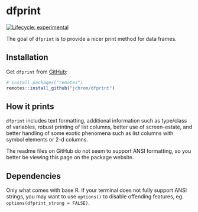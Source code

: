 
<!-- README.md is generated from README.Rmd. Please edit that file -->

# dfprint

<!-- badges: start -->

[![Lifecycle:
experimental](https://img.shields.io/badge/lifecycle-experimental-orange.svg)](https://www.tidyverse.org/lifecycle/#experimental)
<!-- badges: end -->

The goal of `dfprint` is to provide a nicer print method for data
frames.

## Installation

Get `dfprint` from [GitHub](https://github.com/):

``` r
# install.packages("remotes")
remotes::install_github("jchrom/dfprint")
```

## How it prints

`dfprint` includes text formatting, additional information such as
type/class of variables, robust printing of list columns, better use of
screen-estate, and better handling of some exotic phenomena such as list
columns with symbol elements or 2-d columns.

The readme files on GitHub do not seem to support ANSI formatting, so
you better be viewing this page on the package website.

## Dependencies

Only what comes with base R. If your terminal does not fully support
ANSI strings, you may want to use `options()` to disable offending
features, eg. `options(dfprint_strong = FALSE)`.

